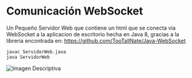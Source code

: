 # Comunicación WebSocket
Un Pequeño Servidor Web que contiene un html que se conecta via WebSocket a la aplicacion de escritorio hecha en Java 8, gracias a la libreria encontrada en: https://github.com/TooTallNate/Java-WebSocket

~~~
javac ServidorWeb.java
java ServidorWeb
~~~

![Imagen Descriptiva](https://raw.githubusercontent.com/RicardoValladares/Java-WebSocket/main/Funcionando.png)
